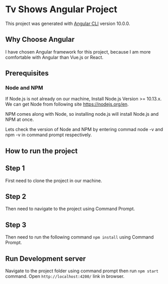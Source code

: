 # Tv Shows Angular Project

This project was generated with [Angular CLI](https://github.com/angular/angular-cli) version 10.0.0.

## Why Choose Angular
I have chosen Angular framework for this project, because I am more comfortable with Angular than Vue.js or React. 


## Prerequisites

### Node and NPM

If Node.js is not already on our machine, Install Node.js Version >= 10.13.x.  We can get Node from following site https://nodejs.org/en.

NPM comes along with Node, so installing node.js will install Node.js and NPM at once.

Lets check the version of Node and NPM by entering commad node -v and npm -v in command prompt respectively.

## How to run the project

## Step 1
First need to clone the project in our machine.

## Step 2
Then need to navigate to the project using Command Prompt.

## Step 3
Then need to run the following command `npm install` using Command Prompt.



## Run Development server

Navigate to the project folder using command prompt then run `npm start` command. Open  `http://localhost:4200/` link in browser.

